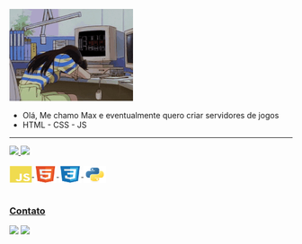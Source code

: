 
![Gif](tis100-sad.gif)
- Olá, Me chamo Max e eventualmente quero criar servidores de jogos
-   HTML - CSS - JS
<p align="left">

<hr>



</p>
 <div>
   <a href="https://github.com/MaxRadke">
   <img height="180em" src="https://github-readme-stats.vercel.app/api?username=MaxRadke&show_icons=true&theme=dark&include_all_commits=true&count_private=true"/>
   <img height="180em" src="https://github-readme-stats.vercel.app/api/top-langs/?username=MaxRadke&layout=compact&langs_count=6&theme=dark"/>

<div style="display: inline_block"><br>
  <img align="center" alt="Js" height="30" width="40" src="https://raw.githubusercontent.com/devicons/devicon/master/icons/javascript/javascript-plain.svg">
  <img align="center" alt="HTML" height="30" width="40" src="https://raw.githubusercontent.com/devicons/devicon/master/icons/html5/html5-original.svg">
  <img align="center" alt="CSS" height="30" width="40" src="https://raw.githubusercontent.com/devicons/devicon/master/icons/css3/css3-original.svg">
  <img align="center" alt="Python" height="30" width="40" src="https://raw.githubusercontent.com/devicons/devicon/master/icons/python/python-original.svg">
</div>
 
 <br>
 
  ### Contato
 
<div> 
 
  <a href="https://www.youtube.com/channel/UCZGxNNk0AO0i2baPnvbzpGQ" target="_blank"><img src="https://img.shields.io/badge/YouTube-FF0000?style=for-the-badge&logo=youtube&logoColor=white" target="_blank"></a>
  <a href="https://twitter.com/MaxRadkeDev" target="_blank"><img src="https://img.shields.io/badge/Twitter-1DA1F2?style=for-the-badge&logo=twitter&logoColor=white" target="_blank"></a>
  
 

</div>
